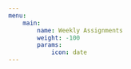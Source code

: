 ```yaml
---
menu:
    main:
        name: Weekly Assignments
        weight: -100
        params:
            icon: date
---
```











































































































